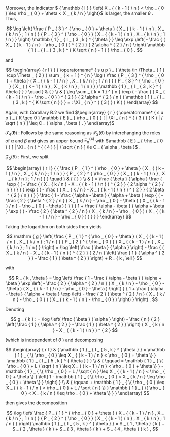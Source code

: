 Moreover, the indicator $ { \mathbb { I } } \left\{ X _ { ( k - 1 ) / n } < \rho _ { 0 } \leq \rho _ { 0 } + \theta < X _ { k / n } \right\}$ is larger, the smaller $\theta$ . Thus,

$$
\log \left( \frac { P _ { 3 } ^ { \rho _ { 0 } + \theta } ( X _ { ( k - 1 ) / n } , X _ { k / n } ; 1 / n ) } { P _ { 3 } ^ { \rho _ { 0 } } ( X _ { ( k - 1 ) / n } , X _ { k / n } ; 1 / n ) } \right) \mathbb { 1 } _ { I _ { 3 , k } ^ { \theta } } \leq \exp \left( - \frac { ( X _ { ( k - 1 ) / n } - \rho _ { 0 } ) ^ { 2 } } { 2 \alpha ^ { 2 } / n } \right) \mathbb { 1 } _ { I _ { 3 , k } ^ { K \sqrt { n } - 1 } } \rho _ { 0 } .
$$

and

$$
\begin{array} { r l } {  { \operatorname* { s u p } _ { \theta \in \Theta _ { 1 } \cup \Theta _ { 2 } } \sum _ { k = 1 } ^ { n } \log ( \frac { P _ { 3 } ^ { \rho _ { 0 } + \theta } ( X _ { ( k - 1 ) / n } , X _ { k / n } ; 1 / n ) } { P _ { 3 } ^ { \rho _ { 0 } } ( X _ { ( k - 1 ) / n } , X _ { k / n } ; 1 / n ) } ) \mathbb { 1 } _ { I _ { 3 , k } ^ { \theta } } } \quad } & { } \\ & { \leq \sum _ { k = 1 } ^ { n } \exp ( - \frac { ( X _ { ( k - 1 ) / n } - \rho _ { 0 } ) ^ { 2 } } { 2 \alpha ^ { 2 } / n } ) \mathbb { 1 } _ { I _ { 3 , k } ^ { K \sqrt { n } } } = : \Xi _ { n } ^ { ( 3 ) } ( K ) } \end{array}
$$

Again, with Corollary B.2 we find $\begin{array} { r } { \operatorname* { s u p } _ { K \geq 0 } \mathbb { E } _ { \rho _ { 0 } } [ | \Xi _ { n } ^ { ( 3 ) } ( K ) | / \sqrt { n } ] \leq C _ { \alpha , \beta } . } \end{array}$

$\pmb { \mathcal { T } } _ { 4 } ( \pmb { \theta } )$ : Follows by the same reasoning as $\mathcal { T } _ { 2 } ( \theta )$ by interchanging the roles of $\alpha$ and $\beta$ and gives an upper bound $\Xi _ { n } ^ { ( 4 ) }$ with $\mathbb { E } _ { \rho _ { 0 } } [ | \Xi _ { n } ^ { ( 4 ) } | / \sqrt { n } ] \le C _ { \alpha , \beta }$ .

$\mathcal { Z } _ { 5 } ( \theta )$ : First, we split

$$
\begin{array} { r l } {  { \frac { P _ { 1 } ^ { \rho _ { 0 } + \theta } ( X _ { ( k - 1 ) / n } , X _ { k / n } ; 1 / n ) } { P _ { 2 } ^ { \rho _ { 0 } } ( X _ { ( k - 1 ) / n } , X _ { k / n } ; 1 / n ) } } \quad } & { { } } \\ & { = \frac { \beta } { \alpha } \frac { \exp { ( - \frac { ( X _ { k / n } - X _ { ( k - 1 ) / n } ) ^ { 2 } } { 2 \alpha ^ { 2 } / n } ) } } { \exp { ( - \frac { ( X _ { k / n } - X _ { ( k - 1 ) / n } ) ^ { 2 } } { 2 \beta ^ { 2 } / n } ) } } \frac { 1 - \frac { \alpha - \beta } { \alpha + \beta } \exp { ( - \frac { 2 } { \beta ^ { 2 } / n } ( X _ { k / n } - \rho _ { 0 } - \theta ) ( X _ { ( k - 1 ) / n } - \rho _ { 0 } - \theta ) ) } } { 1 + \frac { \alpha - \beta } { \alpha + \beta } \exp { ( - \frac { 2 } { \beta ^ { 2 } / n } ( X _ { k / n } - \rho _ { 0 } ) ( X _ { ( k - 1 ) / n } - \rho _ { 0 } ) ) } } } \end{array}
$$

Taking the logarithm on both sides then yields

$$
\mathrm { g } \left( \frac { P _ { 1 } ^ { \rho _ { 0 } + \theta } ( X _ { ( k - 1 ) / n } , X _ { k / n } ; 1 / n ) } { P _ { 2 } ^ { \rho _ { 0 } } ( X _ { ( k - 1 ) / n } , X _ { k / n } ; 1 / n ) } \right) = \log \left( \frac { \beta } { \alpha } \right) - \frac { ( X _ { k / n } - X _ { ( k - 1 ) / n } ) ^ { 2 } } { 2 / n } \left( \frac { 1 } { \alpha ^ { 2 } } - \frac { 1 } { \beta ^ { 2 } } \right) + R _ { k , \ell }
$$

with

$$
R _ { k , \theta } = \log \left( \frac { 1 - \frac { \alpha - \beta } { \alpha + \beta } \exp \left( - \frac { 2 } { \alpha ^ { 2 } / n } ( X _ { k / n } - \rho _ { 0 } - \theta ) ( X _ { ( k - 1 ) / n } - \rho _ { 0 } - \theta ) \right) } { 1 + \frac { \alpha - \beta } { \alpha + \beta } \exp \left( - \frac { 2 } { \beta ^ { 2 } / n } ( X _ { k / n } - \rho _ { 0 } ) ( X _ { ( k - 1 ) / n } - \rho _ { 0 } ) \right) } \right) .
$$

Denoting

$$
g _ { k } : = \log \left( \frac { \beta } { \alpha } \right) - \frac { n } { 2 } \left( \frac { 1 } { \alpha ^ { 2 } } - \frac { 1 } { \beta ^ { 2 } } \right) ( X _ { k / n } - X _ { ( k - 1 ) / n } ) ^ { 2 }
$$

(which is independent of $\theta$ ) and decomposing

$$
\begin{array} { r l } & { \mathbb { 1 } _ { I _ { 5 , k } ^ { \theta } } = \mathbb { 1 } _ { \{ \rho _ { 0 } \leq X _ { ( k - 1 ) / n } < \rho _ { 0 } + \theta \} } \mathbb { 1 } _ { I _ { 5 , k } ^ { \theta } } } \\ & { \qquad = \mathbb { 1 } _ { \{ \rho _ { 0 } + L / \sqrt { n } \leq X _ { ( k - 1 ) / n } < \rho _ { 0 } + \theta \} } - \mathbb { 1 } _ { \{ \rho _ { 0 } + L / \sqrt { n } \leq X _ { ( k - 1 ) / n } < \rho _ { 0 } + \theta \} } \left( 1 - \mathbb { 1 } _ { \{ \rho _ { 0 } < X _ { k / n } \leq \rho _ { 0 } + \theta \} } \right) } \\ & { \qquad + \mathbb { 1 } _ { \{ \rho _ { 0 } \leq X _ { ( k - 1 ) / n } < \rho _ { 0 } + L / \sqrt { n } \} } \mathbb { 1 } _ { \{ \rho _ { 0 } < X _ { k / n } \leq \rho _ { 0 } + \theta \} } } \end{array}
$$

then gives the decomposition

$$
\log \left( \frac { P _ { 1 } ^ { \rho _ { 0 } + \theta } ( X _ { ( k - 1 ) / n } , X _ { k / n } ; 1 / n ) } { P _ { 2 } ^ { \rho _ { 0 } } ( X _ { ( k - 1 ) / n } , X _ { k / n } ; 1 / n ) } \right) \mathbb { 1 } _ { I _ { 5 , k } ^ { \theta } } = S _ { 1 , \theta } ( k ) + S _ { 2 , \theta } ( k ) + S _ { 3 , \theta } ( k ) + S _ { 4 , \theta } ( k ) ,
$$